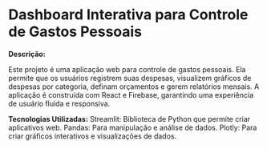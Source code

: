# Dashboard Interativa para Controle de Gastos Pessoais

**Descrição:**

Este projeto é uma aplicação web para controle de gastos pessoais. Ela permite que os usuários registrem suas despesas, visualizem gráficos de despesas por categoria, definam orçamentos e gerem relatórios mensais. A aplicação é construída com React e Firebase, garantindo uma experiência de usuário fluida e responsiva.

**Tecnologias Utilizadas:**
Streamlit: Biblioteca de Python que permite criar aplicativos web.
Pandas: Para manipulação e análise de dados.
Plotly: Para criar gráficos interativos e visualizações de dados.